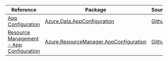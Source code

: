| Reference | Package | Source |
|---|---|---|
|[App Configuration](data.appconfiguration-readme.md)|[Azure.Data.AppConfiguration](https://www.nuget.org/packages/Azure.Data.AppConfiguration)|[Github](https://github.com/Azure/azure-sdk-for-net/blob/main/sdk/appconfiguration/Azure.Data.AppConfiguration)|
|[Resource Management - App Configuration](resourcemanager.appconfiguration-readme.md)|[Azure.ResourceManager.AppConfiguration](https://www.nuget.org/packages/Azure.ResourceManager.AppConfiguration)|[Github](https://github.com/Azure/azure-sdk-for-net/blob/main/sdk/appconfiguration/Azure.ResourceManager.AppConfiguration)|
